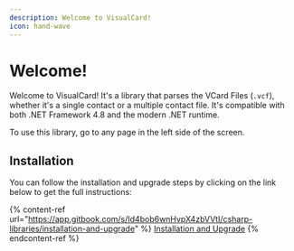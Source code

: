 ```yaml
---
description: Welcome to VisualCard!
icon: hand-wave
---
```


# Welcome!

Welcome to VisualCard! It's a library that parses the VCard Files (`.vcf`), whether it's a single contact or a multiple contact file. It's compatible with both .NET Framework 4.8 and the modern .NET runtime.

To use this library, go to any page in the left side of the screen.

## Installation

You can follow the installation and upgrade steps by clicking on the link below to get the full instructions:

{% content-ref url="https://app.gitbook.com/s/Id4bob6wnHvpX4zbVVtI/csharp-libraries/installation-and-upgrade" %}
[Installation and Upgrade](https://app.gitbook.com/s/Id4bob6wnHvpX4zbVVtI/csharp-libraries/installation-and-upgrade)
{% endcontent-ref %}
